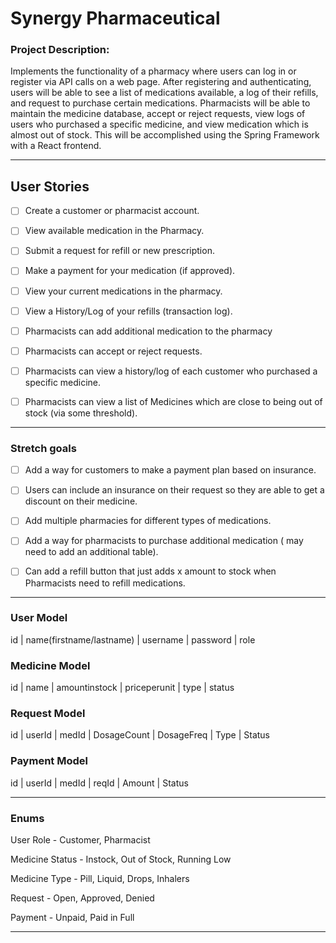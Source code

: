 # Synergy Pharmaceutical

### Project Description:

Implements the functionality of a pharmacy where users can log in or register via API calls on a web page. After registering and authenticating, users will be able to see a list of medications available, a log of their refills, and request to purchase certain medications. Pharmacists will be able to maintain the medicine database, accept or reject requests, view logs of users who purchased a specific medicine, and view medication which is almost out of stock. This will be accomplished using the Spring Framework with a React frontend.

---

## User Stories

- [ ] Create a customer or pharmacist account.

- [ ] View available medication in the Pharmacy.

- [ ] Submit a request for refill or new prescription.

- [ ] Make a payment for your medication (if approved).

- [ ] View your current medications in the pharmacy.

- [ ] View a History/Log of your refills (transaction log).

- [ ] Pharmacists can add additional medication to the pharmacy

- [ ] Pharmacists can accept or reject requests.

- [ ] Pharmacists can view a history/log of each customer who purchased a specific medicine.

- [ ] Pharmacists can view a list of Medicines which are close to being out of stock (via some threshold).

---

### Stretch goals


- [ ] Add a way for customers to make a payment plan based on insurance.

- [ ] Users can include an insurance on their request so they are able to get a discount on their medicine.

- [ ] Add multiple pharmacies for different types of medications.

- [ ] Add a way for pharmacists to purchase additional medication ( may need to add an additional table).

- [ ] Can add a refill button that just adds x amount to stock when Pharmacists need to refill medications.


---

### User Model

id | name(firstname/lastname) | username | password | role

### Medicine Model

id | name | amountinstock | priceperunit | type | status

### Request Model

id | userId | medId | DosageCount | DosageFreq | Type | Status

### Payment Model

id | userId | medId | reqId | Amount | Status

---

### Enums


User Role - Customer, Pharmacist

Medicine Status - Instock, Out of Stock, Running Low

Medicine Type - Pill, Liquid, Drops, Inhalers

Request - Open, Approved, Denied

Payment - Unpaid, Paid in Full

---